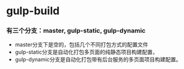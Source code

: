 # gulp-build
### 有三个分支：master, gulp-static, gulp-dynamic
- master分支下是空的，包括几个不同打包方式的配置文件
- gulp-static分支是自动化打包多页面的纯静态项目构建配置，
- gulp-dynamic分支是自动化打包带有后台服务的多页面项目构建配置。